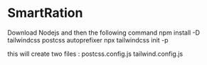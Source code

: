 # SmartRation
Download Nodejs
and then the following command
npm install -D tailwindcss postcss autoprefixer
npx tailwindcss init -p

this will create two files :
postcss.config.js
tailwind.config.js
